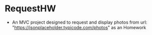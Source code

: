 # RequestHW
- An MVC project designed to request and display photos from url: "https://jsonplaceholder.typicode.com/photos" as an Homework
